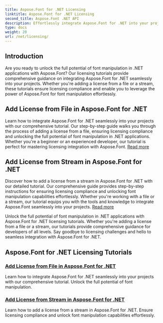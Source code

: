 ```yaml
---
title: Aspose.Font for .NET Licensing
linktitle: Aspose.Font for .NET Licensing
second_title: Aspose.Font .NET API
description: Effortlessly integrate Aspose.Font for .NET into your projects with licensing tutorials. Add licenses from file or stream for seamless font manipulation.
type: docs
weight: 20
url: /net/licensing/
---
```


## Introduction

Are you ready to unlock the full potential of font manipulation in .NET applications with Aspose.Font? Our licensing tutorials provide comprehensive guidance on integrating Aspose.Font for .NET seamlessly into your projects. Whether you're adding a license from a file or a stream, these tutorials ensure licensing compliance and enable you to leverage the power of Aspose.Font for font manipulation effortlessly.

## Add License from File in Aspose.Font for .NET

Learn how to integrate Aspose.Font for .NET seamlessly into your projects with our comprehensive tutorial. Our step-by-step guide walks you through the process of adding a license from a file, ensuring licensing compliance and unlocking the full potential of font manipulation in .NET applications. Whether you're a beginner or an experienced developer, our tutorial is perfect for mastering licensing integration with Aspose.Font. [Read more](./add-license-from-file/)

## Add License from Stream in Aspose.Font for .NET

Discover how to add a license from a stream in Aspose.Font for .NET with our detailed tutorial. Our comprehensive guide provides step-by-step instructions for ensuring licensing compliance and unlocking font manipulation capabilities effortlessly. Whether you're working with a file or a stream, our tutorial equips you with the tools and knowledge to integrate Aspose.Font seamlessly into your projects. [Read more](./add-license-from-stream/)

Unlock the full potential of font manipulation in .NET applications with Aspose.Font for .NET licensing tutorials. Whether you're adding a license from a file or a stream, our tutorials provide comprehensive guidance for developers of all levels. Say goodbye to licensing challenges and hello to seamless integration with Aspose.Font for .NET.
## Aspose.Font for .NET Licensing Tutorials
### [Add License from File in Aspose.Font for .NET](./add-license-from-file/)
Learn how to integrate Aspose.Font for .NET seamlessly into your projects with our comprehensive tutorial. Unlock the full potential of font manipulation.
### [Add License from Stream in Aspose.Font for .NET](./add-license-from-stream/)
Learn how to add a license from a stream in Aspose.Font for .NET. Ensure licensing compliance and unlock font manipulation capabilities effortlessly.
